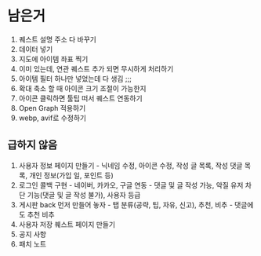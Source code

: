 # 남은거

1. 퀘스트 설명 주소 다 바꾸기
2. 데이터 넣기
3. 지도에 아이템 좌표 찍기
4. 이미 있는데, 연관 퀘스트 추가 되면 무시하게 처리하기
5. 아이템 필터 하나만 넣었는데 다 생김 ;;;
6. 확대 축소 할 때 아이콘 크기 조절이 가능한지
7. 아이콘 클릭하면 툴팁 떠서 퀘스트 연동하기
8. Open Graph 적용하기
9. webp, avif로 수정하기

## 급하지 않음

1. 사용자 정보 페이지 만들기 - 닉네임 수정, 아이콘 수정, 작성 글 목록, 작성 댓글 목록, 개인 정보(가입 일, 포인트 등)
2. 로그인 콜백 구현 - 네이버, 카카오, 구글 연동 - 댓글 및 글 작성 가능, 악질 유저 차단 기능(댓글 및 글 작성 불가), 사용자 등급
3. 게시판 back 먼저 만들어 놓자 - 탭 분류(공략, 팁, 자유, 신고), 추천, 비추 - 댓글에도 추천 비추
4. 사용자 저장 퀘스트 페이지 만들기
5. 공지 사항
6. 패치 노트

